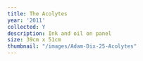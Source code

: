 ```yaml
---
title: The Acolytes
year: '2011'
collected: Y
description: Ink and oil on panel
size: 39cm x 51cm
thumbnail: "/images/Adam-Dix-25-Acolytes"
---
```

